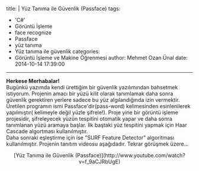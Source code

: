 title: |
  Yüz Tanıma ile Güvenlik (Passface)
tags:
  - 'C#'
  - Görüntü İşleme
  - face recognize
  - Passface
  - yüz tanıma
  - Yüz tanıma ile güvenlik
categories:
  - Görüntü İşleme ve Makine Öğrenmesi
author: Mehmet Ozan Ünal
date: 2014-10-14 17:39:00
---
**Herkese Merhabalar!**  
Bugünkü yazımda kendi ürettiğim bir güvenlik yazılımından bahsetmek istiyorum. Projenin amacı bir yüzü kilit olarak tanımlamak daha sonra güvenlik gerektiren yerlere sadece bu yüz algılandığında izin vermektir. Üretilen programın ismi Passface'dir(pass-word) kelimesinden esinlenilerek yapılmıştır( kelimeyle değil yüzle şifrele!). Proje yine bir görüntü işleme projesidir, şifreleyecek yüzün tespitini otomatik yapar ve daha sonra tanımlanan yüzü aramaya başlar. İlk baştaki yüz tespitini yapmak için Haar Cascade algortması kullanılmıştır.  
<a name="more"></a>Daha sonraki eşleştirme için ise "SURF Feature Detector" algoritması kullanılmıştır. Projenin tanıtım videosu aşağıdadır. Tekrar görüşmek üzere...  

<div style="text-align: center;">[Yüz Tanıma ile Güvenlik (Passface)](http://www.youtube.com/watch?v=f_9aCJRbUgE)</div>

<div class="separator" style="clear: both; text-align: center;"><object class="BLOGGER-youtube-video" classid="clsid:D27CDB6E-AE6D-11cf-96B8-444553540000" codebase="http://download.macromedia.com/pub/shockwave/cabs/flash/swflash.cab#version=6,0,40,0" data-thumbnail-src="https://i.ytimg.com/vi/f_9aCJRbUgE/0.jpg" height="266" width="320"><param name="movie" value="https://www.youtube.com/v/f_9aCJRbUgE?version=3&amp;f=user_uploads&amp;c=google-webdrive-0&amp;app=youtube_gdata"><param name="bgcolor" value="#FFFFFF"><param name="allowFullScreen" value="true"><embed width="320" height="266" src="https://www.youtube.com/v/f_9aCJRbUgE?version=3&amp;f=user_uploads&amp;c=google-webdrive-0&amp;app=youtube_gdata" type="application/x-shockwave-flash" allowfullscreen="true"></object></div>